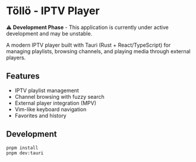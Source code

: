 # Töllö - IPTV Player

⚠️ **Development Phase** - This application is currently under active development and may be unstable.

A modern IPTV player built with Tauri (Rust + React/TypeScript) for managing playlists, browsing channels, and playing media through external players.

## Features

- IPTV playlist management
- Channel browsing with fuzzy search
- External player integration (MPV)
- Vim-like keyboard navigation
- Favorites and history

## Development

```bash
pnpm install
pnpm dev:tauri
```
